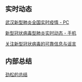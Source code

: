 ## 实时动态

[武汉新型肺炎全国实时疫情 - PC](https://arena.360.cn/docs/wuhan_pneumonia/)

[新型冠状病毒型肺炎实时动态 - 手机](https://map.baidu.com/zt/y2020/pneumonia/index.html)

[关注新型冠状病毒的可靠信息与谣言](https://shimo.im/docs/JTrxH8wwxGyVd96r/read?scene=2&clicktime=1579768675&enterid=1579768675)

## 内部总结

[劲松的总结](./docs/jinsong.md)
